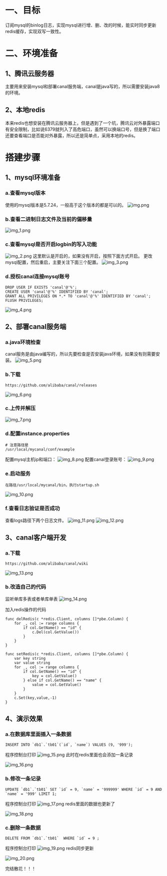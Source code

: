 # 一、目标
订阅mysql的binlog日志，实现mysql进行增、删、改的时候，能实时同步更新redis缓存，实现双写一致性。

# 二、环境准备
## 1、腾讯云服务器
主要用来安装mysql和部署canal服务端，canal是java写的，所以需要安装java8的环境。
## 2、本地redis
本来redis也想安装在腾讯云服务器上，但是遇到了一个坑，腾讯云对外暴露端口有安全限制，比如说6379就列入了高危端口，虽然可以换端口号，但是换了端口还要查看端口是否能对外暴露，所以还是简单点，采用本地的redis。

# 搭建步骤
## 1、mysql环境准备
### a.查看mysql版本
使用的mysql版本是5.7.24，一般高于这个版本的都是可以的。
![img.png](img.png)
### b.查看二进制日志文件及当前的偏移量
![img_1.png](img_1.png)
### c.查看mysql是否开启logbin的写入功能
![img_2.png](img_2.png)
这里默认是开启的，如果没有开启，按照下面方式开启。
更改mysql配置，然后重启，主要关注下面三个配置。
![img_3.png](img_3.png)
### d.授权canal连接mysql账号
~~~
DROP USER IF EXISTS 'canal'@'%';
CREATE USER 'canal'@'%' IDENTIFIED BY 'canal';  
GRANT ALL PRIVILEGES ON *.* TO 'canal'@'%' IDENTIFIED BY 'canal';  
FLUSH PRIVILEGES;
~~~
![img_4.png](img_4.png)

## 2、部署canal服务端
### a.java环境检查
canal服务是由java编写的，所以先要检查是否安装java环境，如果没有则需要安装。
![img_5.png](img_5.png)
### b.下载
~~~
https://github.com/alibaba/canal/releases
~~~
![img_6.png](img_6.png)

### c.上传并解压
![img_7.png](img_7.png)

### d.配置instance.properties
~~~
# 注意路径是
/usr/local/mycanal/conf/example
~~~
配置mysql主机ip和端口：
![img_8.png](img_8.png)
配置canal登录账号：
![img_9.png](img_9.png)

### e.启动服务
~~~
在路径/usr/local/mycanal/bin，执行startup.sh
~~~
![img_10.png](img_10.png)

### f.查看日志验证是否成功
查看logs路径下两个日志文件。
![img_11.png](img_11.png)
![img_12.png](img_12.png)

## 3、canal客户端开发
### a.下载
~~~
https://github.com/alibaba/canal/wiki
~~~
![img_13.png](img_13.png)

### b.改造自己的代码
监听单库多表或者单库单表
![img_14.png](img_14.png)

加入redis操作的代码
~~~
func delRedis(c *redis.Client, columns []*pbe.Column) {
	for _, col := range columns {
		if col.GetName() == "id" {
			c.Del(col.GetValue())
		}
	}
}

func setRedis(c *redis.Client, columns []*pbe.Column) {
	var key string
	var value string
	for _, col := range columns {
		if col.GetName() == "id" {
			key = col.GetValue()
		} else if col.GetName() == "name" {
			value = col.GetValue()
		}
	}
	c.Set(key,value,-1)
}
~~~

## 4、演示效果
### a.在数据库里面插入一条数据
~~~
INSERT INTO `db1`.`tb01`(`id`, `name`) VALUES (9, '999');
~~~
程序控制台打印
![img_15.png](img_15.png)
此时在redis里面也会添加一条记录

![img_16.png](img_16.png)

### b.修改一条记录
~~~
UPDATE `db1`.`tb01` SET `id` = 9, `name` = '999999' WHERE `id` = 9 AND `name` = '999' LIMIT 1;
~~~
程序控制台打印
![img_17.png](img_17.png)
redis里面的数据也更新了

![img_18.png](img_18.png)

### c.删除一条数据
~~~
DELETE FROM `db1`.`tb01`  WHERE `id` = 9 ;
~~~
程序控制台打印
![img_19.png](img_19.png)
redis同步更新

![img_20.png](img_20.png)

完结散花！！！